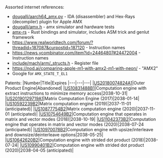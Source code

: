 Assorted internet references:
* [dougallj/aarch64_amx.py](https://gist.github.com/dougallj/7a75a3be1ec69ca550e7c36dc75e0d6f) - IDA (disassembler) and Hex-Rays (decompiler) plugin for Apple AMX
* [dougallj/amx.h](https://gist.github.com/dougallj/7cba721da1a94da725ee37c1e9cd1f21) - amx simulator and hardware tests
* [amx-rs](https://github.com/yvt/amx-rs) - Rust bindings and simulator, includes ASM trick and genlut framework
* https://www.realworldtech.com/forum/?threadid=187087&curpostid=187120 - Instruction names
* https://news.ycombinator.com/item?id=24464807#24472004 - Instruction names
* [include/mach/arm/_structs.h](https://github.com/xybp888/iOS-SDKs/blob/a110a31ce82e42621b3e7ba31bd6563c02d2631a/iPhoneOS13.0.sdk/usr/include/mach/arm/_structs.h#L482) - Register file
* https://nod.ai/comparing-apple-m1-with-amx2-m1-with-neon/ - "AMX2"
* Google for `AMX_STATE_T_EL1`

Patents:
|Number|Title|Expires
|---|---|---|
|[US20180074824A1](https://patents.google.com/patent/US20180074824A1/en)|Outer Product Engine|Abandoned|
|[US10831488B1](https://patents.google.com/patent/US10831488B1/en)|Computation engine with extract instructions to minimize memory access|2038-10-31|
|[US20190129719A1](https://patents.google.com/patent/US20190129719A1/en)|Matrix Computation Engine (2017)|2038-01-14|
|[US10592239B2](https://patents.google.com/patent/US10592239B2/en)|Matrix computation engine (2019)|2037-11-01 (anticipated)|
|[US10877754B2](https://patents.google.com/patent/US10877754B2/en)|Matrix computation engine (2020)|2037-11-01 (anticipated)|
|[US10754649B2](https://patents.google.com/patent/US10754649B2/en)|Computation engine that operates in matrix and vector modes (2018)|2038-10-19|
|[US11042373B2](https://patents.google.com/patent/US11042373B2/en)|Computation engine that operates in matrix and vector modes (2020)|2038-07-24 (anticipated)|
|[US10970078B2](https://patents.google.com/patent/US10970078B2/en)|Computation engine with upsize/interleave and downsize/deinterleave options|2038-05-25|
|[US10642620B2](https://patents.google.com/patent/US10642620B2/en)|Computation engine with strided dot product (2018)|2038-07-24|
|[US10990401B2](https://patents.google.com/patent/US10990401B2/en)|Computation engine with strided dot product (2020)|2038-04-05 (anticipated)|
